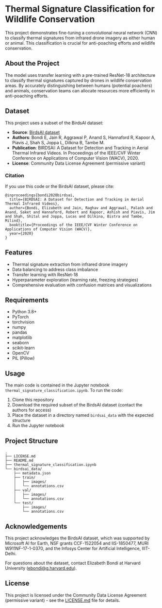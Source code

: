 # Thermal Signature Classification for Wildlife Conservation

This project demonstrates fine-tuning a convolutional neural network (CNN) to classify thermal signatures from infrared drone imagery as either human or animal. This classification is crucial for anti-poaching efforts and wildlife conservation.

## About the Project

The model uses transfer learning with a pre-trained ResNet-18 architecture to classify thermal signatures captured by drones in wildlife conservation areas. By accurately distinguishing between humans (potential poachers) and animals, conservation teams can allocate resources more efficiently in anti-poaching efforts.

## Dataset

This project uses a subset of the BirdsAI dataset:

- **Source**: [BirdsAI dataset](https://lila.science/datasets/conservationdrones)
- **Authors**: Bondi E, Jain R, Aggrawal P, Anand S, Hannaford R, Kapoor A, Piavis J, Shah S, Joppa L, Dilkina B, Tambe M.
- **Publication**: BIRDSAI: A Dataset for Detection and Tracking in Aerial Thermal Infrared Videos. In Proceedings of the IEEE/CVF Winter Conference on Applications of Computer Vision (WACV), 2020.
- **License**: Community Data License Agreement (permissive variant)

### Citation

If you use this code or the BirdsAI dataset, please cite:

```
@inproceedings{bondi2020birdsai,
  title={BIRDSAI: A Dataset for Detection and Tracking in Aerial Thermal Infrared Videos},
  author={Bondi, Elizabeth and Jain, Raghav and Aggrawal, Palash and Anand, Saket and Hannaford, Robert and Kapoor, Ashish and Piavis, Jim and Shah, Shital and Joppa, Lucas and Dilkina, Bistra and Tambe, Milind},
  booktitle={Proceedings of the IEEE/CVF Winter Conference on Applications of Computer Vision (WACV)},
  year={2020}
}
```

## Features

- Thermal signature extraction from infrared drone imagery
- Data balancing to address class imbalance
- Transfer learning with ResNet-18
- Hyperparameter exploration (learning rate, freezing strategies)
- Comprehensive evaluation with confusion matrices and visualizations

## Requirements

- Python 3.8+
- PyTorch
- torchvision
- numpy
- pandas
- matplotlib
- seaborn
- scikit-learn
- OpenCV
- PIL (Pillow)

## Usage

The main code is contained in the Jupyter notebook `thermal_signature_classification.ipynb`. To run the code:

1. Clone this repository
2. Download the required subset of the BirdsAI dataset (contact the authors for access)
3. Place the dataset in a directory named `birdsai_data` with the expected structure
4. Run the Jupyter notebook

## Project Structure

```
.
├── LICENSE.md
├── README.md
├── thermal_signature_classification.ipynb
└── birdsai_data/
    ├── metadata.json
    ├── train/
    │   ├── images/
    │   └── annotations.csv
    ├── val/
    │   ├── images/
    │   └── annotations.csv
    └── test/
        ├── images/
        └── annotations.csv
```

## Acknowledgements

This project acknowledges the BirdsAI dataset, which was supported by Microsoft AI for Earth, NSF grants CCF-1522054 and IIS-1850477, MURI W911NF-17-1-0370, and the Infosys Center for Artificial Intelligence, IIIT-Delhi.

For questions about the dataset, contact Elizabeth Bondi at Harvard University (ebondi@g.harvard.edu).

## License

This project is licensed under the Community Data License Agreement (permissive variant) - see the [LICENSE.md](LICENSE.md) file for details.